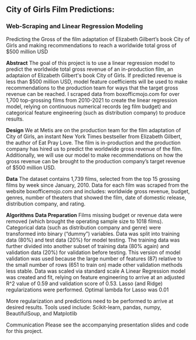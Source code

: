 ## City of Girls Film Predictions:
### Web-Scraping and Linear Regression Modeling

Predicting the Gross of the film adaptation of Elizabeth Gilbert’s book City of Girls and making recommendations to reach a worldwide total gross of $500 million USD

**Abstract**
The goal of this project is to use a linear regression model to predict the worldwide total gross revenue of an in-production film, an adaptaion of Elizabeth Gilbert's book City of Girls. If predicted revenue is less than $500 million USD, model feature coefficients will be used to make recommendations to the production team for ways that the target gross revenue can be reached. I scraped data from boxofficmojo.com for over 1,700 top-grossing films from 2010-2021 to create the linear regression model, relying on continuous numerical records (eg film budget) and categorical feature engineering (such as distribution company) to produce results.

**Design**
We at Metis are on the production team for the film adaptation of City of Girls, an instant New York Times bestseller from Elizabeth Gilbert, the author of Eat Pray Love. The film is in-production and the production company has hired us to predict the worldwide gross revenue of the film. Additionally, we will use our model to make recommendations on how the gross revenue can be brought to the production company’s target revenue of $500 million USD. 

**Data**
The dataset contains 1,739 films, selected from the top 15 grossing films by week since January, 2010. Data for each film was scraped from the website boxofficemojo.com and includes: worldwide gross revenue, budget, genres, number of theaters that showed the film, date of domestic release, distribution company, and rating.

**Algorithms**
**Data Preparation**
Films missing budget or revenue data were removed (which brought the operating sample size to 1018 films). 
Categorical data (such as distribution company and genre) were transformed into binary (“dummy”) variables. 
Data was split into training data (80%) and test data (20%) for model testing. The training data was further divided into another subset of training data (80% again) and validation data (20%) for validation before testing. This version of model validation was used because the large number of features (87) relative to the small number of rows (651 to train on) made other validation methods less stable.
Data was scaled via standard scale
A Linear Regression model was created and fit, relying on feature engineering to arrive at an adjusted R^2 value of 0.59 and validation score of 0.53.
Lasso (and Ridge) regularizations were performed. Optimal lambda for Lasso was 0.01 

More regularization and predictions need to be performed to arrive at desired results.
Tools used include: Scikit-learn, pandas, numpy, BeautifulSoup, and Matplotlib

Communication
Please see the accompanying presentation slides and code for this project.
